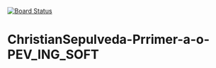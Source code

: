 [![Board Status](https://dev.azure.com/CHRISTIANSEPULVEDAV/acdc374c-49ff-4c22-91ea-a607f4400b05/a6175d5d-0563-459a-866d-18d131b45a69/_apis/work/boardbadge/2c3c1d63-afb0-4404-aee7-db34f019cf9f)](https://dev.azure.com/CHRISTIANSEPULVEDAV/acdc374c-49ff-4c22-91ea-a607f4400b05/_boards/board/t/a6175d5d-0563-459a-866d-18d131b45a69/Microsoft.RequirementCategory)
# ChristianSepulveda-Prrimer-a-o-PEV_ING_SOFT